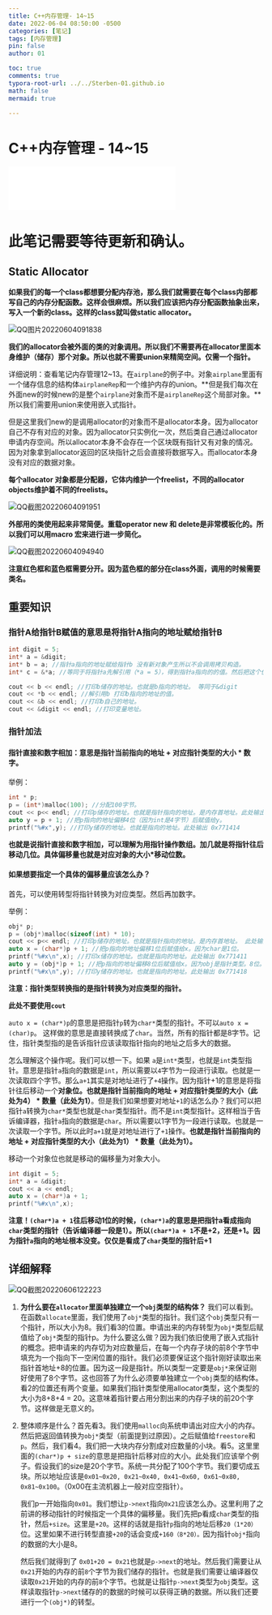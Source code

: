 ```yaml
---
title: C++内存管理- 14~15
date: 2022-06-04 08:50:00 -0500
categories: [笔记]
tags: [内存管理]
pin: false
author: 01

toc: true
comments: true
typora-root-url: ../../Sterben-01.github.io
math: false
mermaid: true

---
```


# C++内存管理 - 14~15

<iframe frameborder="no" border="0" marginwidth="0" marginheight="0" width="330" height="86" src="//music.163.com/outchain/player?type=2&amp;id=410446173&amp;auto=1&amp;height=66"> </iframe>

# 此笔记需要等待更新和确认。





## Static Allocator

**如果我们的每一个class都想要分配内存池，那么我们就需要在每个class内部都写自己的内存分配函数。这样会很麻烦。所以我们应该把内存分配函数抽象出来，写入一个新的class。这样的class就叫做static allocator。**



![QQ图片20220604091838](/assets/blog_res/2022-06-04-memory5.assets/QQ%E5%9B%BE%E7%89%8720220604091838.png)



**我们的allocator会被外面的类的对象调用。所以我们不需要再在allocator里面本身维护（储存）那个对象。所以也就不需要union来精简空间。仅需一个指针。**

详细说明：查看笔记内存管理12~13。在`airplane`的例子中。对象`airplane`里面有一个储存信息的结构体`airplaneRep`和一个维护内存的union。**但是我们每次在外面new的时候new的是整个`airplane`对象而不是`airplaneRep`这个局部对象。**所以我们需要用union来使用嵌入式指针。

但是这里我们new的是调用allocator的对象而不是allocator本身。因为allocator自己不存有对应的对象。因为allocator只实例化一次，然后类自己通过allocator申请内存空间。所以allocator本身不会存在一个区块既有指针又有对象的情况。因为对象拿到allocator返回的区块指针之后会直接将数据写入。而allocator本身没有对应的数据对象。

**每个allocator 对象都是分配器，它体内维护一个freelist，不同的allocator objects维护着不同的freelists。**

![QQ截图20220604091951](/assets/blog_res/2022-06-04-memory5.assets/QQ%E6%88%AA%E5%9B%BE20220604091951.png)





**外部用的类使用起来非常简便。重载operator new 和 delete是非常模板化的。所以我们可以用macro 宏来进行进一步简化。**





![QQ截图20220604094940](/assets/blog_res/2022-06-04-memory5.assets/QQ%E6%88%AA%E5%9B%BE20220604094940.png)



**注意红色框和蓝色框需要分开。因为蓝色框的部分在class外面，调用的时候需要类名。**



## 重要知识

### 指针A给指针B赋值的意思是将指针A指向的地址赋给指针B

```c++
int digit = 5;
int* a = &digit;
int* b = a; //指针a指向的地址赋给指针b 没有新对象产生所以不会调用拷贝构造。
int* c = &*a; //等同于将指针a先解引用（*a = 5），得到指针a指向的的值。然后把这个值取地址(&*a)赋值给指针c。

cout << b << endl; //打印b储存的地址。也就是b指向的地址。 等同于&digit
cout << *b << endl; //解引用b 打印b指向的地址的值。
cout << &b << endl; //打印b自己的地址。
cout << &digit << endl; //打印变量地址。

```

### 指针加法

#### 指针直接和数字相加：意思是指针当前指向的地址 + 对应指针类型的大小 * 数字。

举例：

```c++
int * p;
p = (int*)malloc(100); //分配100字节。
cout << p<< endl; //打印p储存的地址。也就是指针指向的地址。是内存首地址。此处输出 0x771410
auto y = p + 1; //把p指向的地址偏移4位（因为int是4字节）后赋值给y。
printf("%#x",y); //打印y储存的地址。也就是指向的地址。此处输出 0x771414
```

**也就是说指针直接和数字相加，可以理解为用指针操作数组。加几就是将指针往后移动几位。具体偏移量也就是对应对象的大小*移动位数。**



#### 如果想要指定一个具体的偏移量应该怎么办？

首先，可以使用转型将指针转换为对应类型。然后再加数字。

举例：

```c++
obj* p;
p = (obj*)malloc(sizeof(int) * 10);
cout << p<< endl; //打印p储存的地址。也就是指针指向的地址。是内存首地址。 此处输出 0x771410
auto x = (char*)p + 1; //把p指向的地址偏移1位后赋值给x。因为char是1位。
printf("%#x\n",x); //打印x储存的地址。也就是指向的地址。此处输出 0x771411
auto y = (obj*)p + 1; //把p指向的地址偏移8位后赋值给x。因为obj是指针类型。8位。
printf("%#x\n",y); //打印y储存的地址。也就是指向的地址。此处输出 0x771418
```

**注意：指针类型转换指的是指针转换为对应类型的指针。**

**此处不要使用`cout`**

`auto x = (char*)p`的意思是把指针`p`转为`char*`类型的指针。不可以`auto x = (char)p`。 这样做的意思是直接转换成了`char`。当然，所有的指针都是8字节。记住，指针类型指的是告诉指针应该读取指针指向的地址之后多大的数据。

怎么理解这个操作呢。我们可以想一下。如果 `a`是`int*`类型，也就是`int`类型指针。意思是指针`a`指向的数据是`int`，所以需要以`4`字节为一段进行读取。也就是一次读取四个字节。那么`a+1`其实是对地址进行了`+4`操作。因为指针+1的意思是将指针往后移动一个**对象位。也就是指针当前指向的地址 + 对应指针类型的大小（此处为4） * 数量（此处为1）**。但是我们如果想要对地址`+1`的话怎么办？我们可以把指针`a`转换为`char*`类型也就是`char`类型指针。而不是`int`类型指针。这样相当于告诉编译器，指针`a`指向的数据是`char`。所以需要以1字节为一段进行读取。也就是一次读取一个字节。所以此时`a+1`就是对地址进行了`+1`操作。**也就是指针当前指向的地址 + 对应指针类型的大小（此处为1） * 数量（此处为1）。**

移动一个对象位也就是移动的偏移量为对象大小。



```c++
int digit = 5;
int* a = &digit;
cout << a << endl;
auto x = (char*)a + 1;
printf("%#x\n",x);
```

**注意！`(char*)a + 1`往后移动1位的时候，`(char*)a`的意思是把指针a看成指向`char`类型的指针（告诉编译器一段是1）。所以`(char*)a + 1`不是+2，还是+1。因为指针`a`指向的地址根本没变。仅仅是看成了`char`类型的指针后+1**

## 详细解释

![QQ截图20220606122223](/assets/blog_res/2022-06-04-memory5.assets/QQ%E6%88%AA%E5%9B%BE20220606122223.png)

1. **为什么要在`allocator`里面单独建立一个`obj`类型的结构体？** 我们可以看到。在函数`allocate`里面，我们使用了`obj*`类型的指针。我们这个`obj`类型只有一个指针，所以大小为8。我们看3的位置。申请出来的内存转型为`obj*`类型后赋值给了`obj*`类型的指针p。为什么要这么做？因为我们依旧使用了嵌入式指针的概念。把申请来的内存切为对应数量后，在每一个内存子块的前8个字节中填充为一个指向下一空闲位置的指针。我们必须要保证这个指针刚好读取出来指针首地址+8的位置。因为这一段是指针。所以类型一定要是`obj*`来保证刚好使用了8个字节。这也回答了为什么必须要单独建立一个`obj`类型的结构体。看2的位置还有两个变量。如果我们指针类型使用allocator类型，这个类型的大小为8+8+4 = 20。这意味着指针要占用分割出来的内存子块的前20个字节。这样做是无意义的。

2. 整体顺序是什么？首先看3。我们使用`malloc`向系统申请出对应大小的内存。然后把返回值转换为`obj*`类型（前面提到过原因）。之后赋值给`freestore`和`p`。然后，我们看4。我们把一大块内存分割成对应数量的小块。看5。这里里面的`(char*)p + size`的意思是把指针后移对应的大小。此处我们应该举个例子。假设我们的size是20个字节。系统一共分配了100个字节。我们要切成五块。所以地址应该是`0x01~0x20, 0x21~0x40, 0x41~0x60, 0x61~0x80, 0x81~0x100`。（0x00在主流机器上一般对应空指针）。

   我们p一开始指向`0x01`。我们想让`p->next`指向`0x21`应该怎么办。这里利用了之前讲的移动指针的时候指定一个具体的偏移量。我们先把p看成`char`类型的指针，然后`+size`。这里是`+20`。这样的话就是指针`p`指向的地址后移`20（1*20）`位。这里如果不进行转型直接`+20`的话会变成`+160（8*20）。`因为指针`obj*`指向的数据的大小是8。

   然后我们就得到了 `0x01+20 = 0x21`也就是`p->next`的地址。然后我们需要让从`0x21`开始的内存的前`8`个字节为我们储存的指针。也就是我们需要让编译器仅读取`0x21`开始的内存的前`8`个字节。也就是让指针`p->next`类型为`obj`类型。这样读取指针`p->next`储存的的数据的时候可以获得正确的数据。所以我们还要进行一个`(obj*)`的转型。
